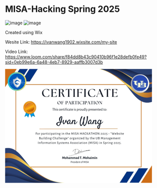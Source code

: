 # MISA-Hacking Spring 2025

<img width="473" alt="image" src="https://github.com/user-attachments/assets/03680168-b730-4ee7-bf32-eac4442a651c" />

<img width="477" alt="image" src="https://github.com/user-attachments/assets/3d489b87-bd6a-4f5e-ac14-c6b750a7f66f" />



Created using Wix

 Wesite Link: https://ivanwang1902.wixsite.com/my-site

 Video Link: https://www.loom.com/share/f84dd8b43c90410b96f1e28defb0fe49?sid=0eb99e6a-6a48-4eb7-8929-aaffb3007d3b


<img width="477" alt="image" src="https://github.com/webgence/MISA-Hacking/blob/main/02.%20Ivan%20Wang%20-%20MISA%20Hackathon%20Participation%20Certificate.jpg" />
